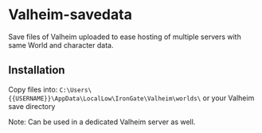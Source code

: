 # Valheim-savedata

Save files of Valheim uploaded to ease hosting of multiple servers with same World and character data.


## Installation

Copy files into: `C:\Users\{{USERNAME}}\AppData\LocalLow\IronGate\Valheim\worlds\` or your Valheim save directory


Note: Can be used in a dedicated Valheim server as well.
